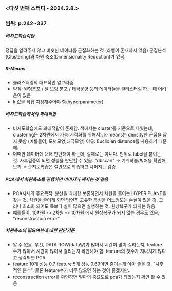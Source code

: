 ### <다섯 번째 스터디 - 2024.2.8.>
### 범위: p.242~337
##### 비지도학습이란
정답을 알려주지 않고 비슷한 데이터를 군집화하는 것 (라벨이 존재하지 않음)
군집분석(Clustering)와 차원 축소(Dimensionality Reduction)가 있음
##### K-Means
- 클러스터링의 대표적인 알고리즘
- 약점: 원형분포 / 달 모양 분포 / 태극문양 등의 데이터들을 클러스터링 하는 데 어려움이 있음
- k 값을 직접 지정해주어야 함(hyperparameter)

##### 비지도학습에서의 과대적합
- 비지도학습에도 과대적합이 존재함. 책에서는 cluster를 기준으로 다뤘는데, clustering은 2차원에서 가능(시각화를 위해서). k-means는 density한 군집을 잡지 못함 (예를들어, 도넛모양,태극모양) 이유: Euclidian distance를 사용하기 때문에.
- 어떠한 데이터에 대해 판단해야 하는데, 실제로는 아니다. 인위로 label을 붙이는 것. 사후검증이 되면 성능을 판단할 수 있음. "dbscan" -> 기계학습/빅처응 확인해보기.
※ 준지도학습은 절반으로 학습하고 나머지는 검증.
##### PCA에서 차원축소를 진행하면 이미지가 깨지는 것 같음
- PCA자체의 주요목적: 분산을 최대한 보존하면서 차원을 줄이는 HYPER PLANE을 찾는 것. 차원을 줄이게 되면 당연히 고유한 특성을 어느정도는 손실이 있을 것. 그러나 최소화 되어도 득보다 실이 많으면 실행하는 것.
원상복구가 되지는 않음.
- 예를들어, 10차원 -> 2차원 -> 10차원 에서 원상복구가 되지 않는 경우도 있음. "reconstruction error"
##### 차원축소의 필요여부에 대한 판단기준
- 알 수 없음. 우선, DATA ROW(data양)가 많아서 시간이 많이 걸리는지, feature 수가 많아서 시간이 많아서 걸리는지 확인해야 함. feature의 갯수가 지나치게 많다고 생각되면 PCA
- feature 10개 성능 0.7 feature 5개 성능 0.69이면 줄이는게 아마 좋을 것. "사후적인 분석". 물론 feature수가 너무 많으면 하는 것이 좋겠지만.. 
- reconstruction error를 확인하면 얼마의 중요도로 pca가 되었는지 확인 할 수 있음
 